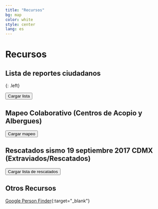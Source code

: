 ```yaml
---
title: "Recursos"
bg: map
color: white
style: center
lang: es
---
```


# Recursos

## Lista de reportes ciudadanos

{: .left}

<div class="icontain">
  <div id="reports-sheet-container">
    <button class="lazy-button" id="reports-sheet-container-btn">Cargar lista</button>
  </div>
</div>

## Mapeo Colaborativo (Centros de Acopio y Albergues)

<div class="icontain">
  <div id="mapping-sheet-container">
    <button class="lazy-button" id="mapping-sheet-container-btn">Cargar mapeo</button>
  </div>
</div>

## Rescatados sismo 19 septiembre 2017 CDMX (Extraviados/Rescatados)

<div class="icontain">
  <div id="rescued-sheet-container">
    <button class="lazy-button" id="rescued-sheet-container-btn">Cargar lista de rescatados</button>
  </div>
</div>

## Otros Recursos

[Google Person Finder](https://google.org/personfinder/2017-puebla-mexico-earthquake){:target="_blank"}
